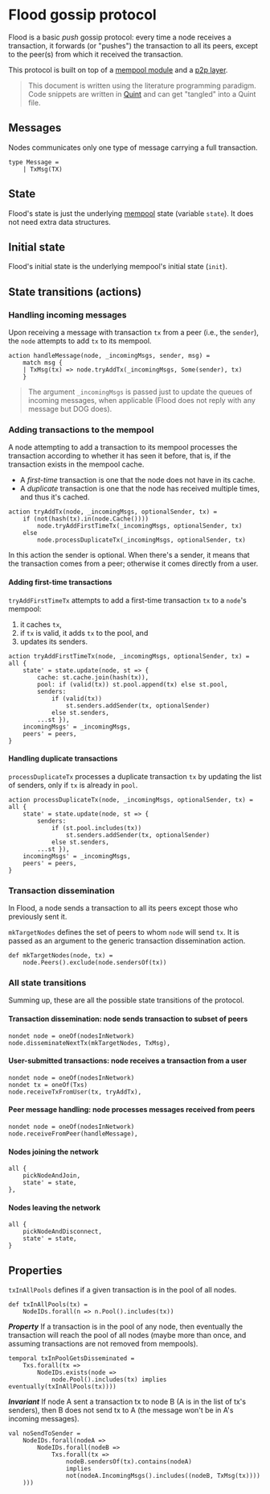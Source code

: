# Flood gossip protocol

Flood is a basic _push_ gossip protocol: every time a node receives a transaction, it forwards (or
"pushes") the transaction to all its peers, except to the peer(s) from which it received the
transaction.

This protocol is built on top of a [mempool module](mempool.md) and a [p2p layer](p2p.md).

> This document is written using the literature programming paradigm. Code snippets are written in
> [Quint][quint] and can get "tangled" into a Quint file.

## Messages

Nodes communicates only one type of message carrying a full transaction.
```bluespec "messages" +=
type Message =
    | TxMsg(TX)
```

## State

Flood's state is just the underlying [mempool](mempool.md) state (variable `state`). It does not
need extra data structures.

## Initial state

Flood's initial state is the underlying mempool's initial state (`init`).

## State transitions (actions)

### Handling incoming messages

Upon receiving a message with transaction `tx` from a peer (i.e., the `sender`), the `node` attempts
to add `tx` to its mempool. 
```bluespec "actions" +=
action handleMessage(node, _incomingMsgs, sender, msg) =
    match msg {
    | TxMsg(tx) => node.tryAddTx(_incomingMsgs, Some(sender), tx)
    }
```
> The argument `_incomingMsgs` is passed just to update the queues of incoming messages, when
applicable (Flood does not reply with any message but DOG does).

### Adding transactions to the mempool

A node attempting to add a transaction to its mempool processes the transaction according to whether
it has seen it before, that is, if the transaction exists in the mempool cache.
- A *first-time* transaction is one that the node does not have in its cache. 
- A *duplicate* transaction is one that the node has received multiple times, and thus it's cached.

```bluespec "actions" +=
action tryAddTx(node, _incomingMsgs, optionalSender, tx) = 
    if (not(hash(tx).in(node.Cache())))
        node.tryAddFirstTimeTx(_incomingMsgs, optionalSender, tx)
    else
        node.processDuplicateTx(_incomingMsgs, optionalSender, tx)
```
In this action the sender is optional. When there's a sender, it means that the transaction comes
from a peer; otherwise it comes directly from a user.

#### Adding first-time transactions

`tryAddFirstTimeTx` attempts to add a first-time transaction `tx` to a
`node`'s mempool:
1. it caches `tx`, 
2. if `tx` is valid, it adds `tx` to the pool, and
3. updates its senders.
```bluespec "actions" +=
action tryAddFirstTimeTx(node, _incomingMsgs, optionalSender, tx) = all {
    state' = state.update(node, st => {
        cache: st.cache.join(hash(tx)),
        pool: if (valid(tx)) st.pool.append(tx) else st.pool,
        senders: 
            if (valid(tx)) 
                st.senders.addSender(tx, optionalSender) 
            else st.senders,
        ...st }),
    incomingMsgs' = _incomingMsgs,
    peers' = peers,
}
```

#### Handling duplicate transactions

`processDuplicateTx` processes a duplicate transaction `tx` by updating the list of senders, only if
`tx` is already in `pool`.
```bluespec "actions" +=
action processDuplicateTx(node, _incomingMsgs, optionalSender, tx) = all {
    state' = state.update(node, st => { 
        senders: 
            if (st.pool.includes(tx)) 
                st.senders.addSender(tx, optionalSender) 
            else st.senders, 
        ...st }),
    incomingMsgs' = _incomingMsgs,
    peers' = peers,
}
```

### Transaction dissemination 

In Flood, a node sends a transaction to all its peers except those who previously sent it.

`mkTargetNodes` defines the set of peers to whom `node` will send `tx`. It is passed as an argument
to the generic transaction dissemination action.
```bluespec "actions" +=
def mkTargetNodes(node, tx) =
    node.Peers().exclude(node.sendersOf(tx))
```

### All state transitions

Summing up, these are all the possible state transitions of the protocol.

#### Transaction dissemination: node sends transaction to subset of peers
```bluespec "steps" +=
nondet node = oneOf(nodesInNetwork)
node.disseminateNextTx(mkTargetNodes, TxMsg),
```

#### User-submitted transactions: node receives a transaction from a user
```bluespec "steps" +=
nondet node = oneOf(nodesInNetwork)
nondet tx = oneOf(Txs)
node.receiveTxFromUser(tx, tryAddTx),
```

#### Peer message handling: node processes messages received from peers
```bluespec "steps" +=
nondet node = oneOf(nodesInNetwork)
node.receiveFromPeer(handleMessage),
```

#### Nodes joining the network
```bluespec "steps" +=
all {
    pickNodeAndJoin,
    state' = state,
},
```

#### Nodes leaving the network
```bluespec "steps" +=
all {
    pickNodeAndDisconnect,
    state' = state,
}
```

## Properties

`txInAllPools` defines if a given transaction is in the pool of all nodes.
```bluespec "properties" +=
def txInAllPools(tx) =
    NodeIDs.forall(n => n.Pool().includes(tx))
```

_**Property**_ If a transaction is in the pool of any node, then eventually the transaction will
reach the pool of all nodes (maybe more than once, and assuming transactions are not removed from
mempools).
```bluespec "properties" +=
temporal txInPoolGetsDisseminated = 
    Txs.forall(tx => 
        NodeIDs.exists(node =>
            node.Pool().includes(tx) implies eventually(txInAllPools(tx))))
```

_**Invariant**_ If node A sent a transaction tx to node B (A is in the list of tx's senders), then B
does not send tx to A (the message won't be in A's incoming messages).
```bluespec "properties" +=
val noSendToSender =
    NodeIDs.forall(nodeA => 
        NodeIDs.forall(nodeB => 
            Txs.forall(tx =>
                nodeB.sendersOf(tx).contains(nodeA) 
                implies
                not(nodeA.IncomingMsgs().includes((nodeB, TxMsg(tx))))
    )))
```

<!--
```bluespec quint/flood.qnt +=
// -*- mode: Bluespec; -*-

// File generated from markdown using lmt. DO NOT EDIT.

module flood {
    import spells.* from "./spells"
    import mempool.* from "./mempool"
    export mempool.*

    //--------------------------------------------------------------------------
    // Messages
    //--------------------------------------------------------------------------
    <<<messages>>>

    //--------------------------------------------------------------------------
    // Actions
    //--------------------------------------------------------------------------
    <<<actions>>>

    action step = any {
        <<<steps>>>
    }

    //--------------------------------------------------------------------------
    // Properties
    //--------------------------------------------------------------------------
    <<<properties>>>

}
```
-->

[quint]: https://quint-lang.org/
